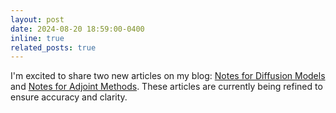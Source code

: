 ```yaml
---
layout: post
date: 2024-08-20 18:59:00-0400
inline: true
related_posts: true
---
```


I'm excited to share two new articles on my blog: [Notes for Diffusion Models](blog/2024/diffusion-models) and [Notes for Adjoint Methods](blog/2024/ajoint/methods). These articles are currently being refined to ensure accuracy and clarity.
